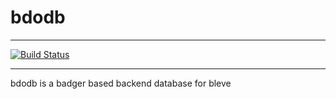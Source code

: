 # bdodb 
-------------------------------------------------

[![Build Status](https://travis-ci.com/mkawserm/bdodb.svg?branch=master)](https://travis-ci.com/mkawserm/bdodb)

-------------------------------------------------

bdodb is a badger based backend database for bleve
